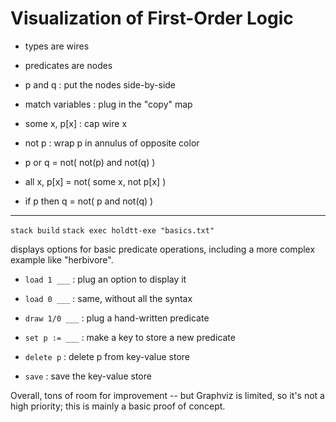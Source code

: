 # Visualization of First-Order Logic

- types are wires
- predicates are nodes

- p and q         : put the nodes side-by-side
- match variables : plug in the "copy" map
- some x, p[x]    : cap wire x
- not p           : wrap p in annulus of opposite color

- p or q      = not( not(p) and not(q) )
- all x, p[x] = not( some x, not p[x] )
- if p then q = not( p and not(q) )

---------------------------------

`stack build`
`stack exec holdtt-exe "basics.txt"`

displays options for basic predicate operations,
including a more complex example like "herbivore".

- `load 1 ___` : plug an option to display it
- `load 0 ___` : same, without all the syntax

- `draw 1/0 ___` : plug a hand-written predicate
- `set p := ___` : make a key to store a new predicate
- `delete p`     : delete p from key-value store
- `save`         : save the key-value store

Overall, tons of room for improvement --
but Graphviz is limited, so it's not a high priority;
this is mainly a basic proof of concept.
